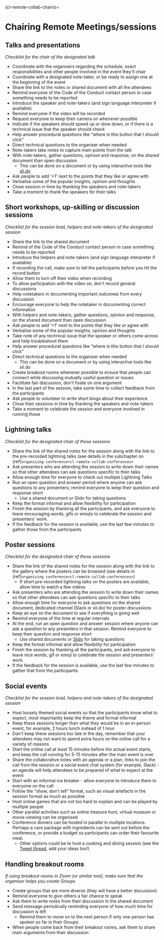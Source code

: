 (cl-remote-collab-chairs)=
# Chairing Remote Meetings/sessions

## Talks and presentations
*Checklist for the chair of the designated talk*

- Coordinate with the organisers regarding the schedule, exact responsibilities and other people involved in the event they'll chair
- Coordinate with a  designated note-taker, or be ready to assign one at the beginning of the event
- Share the link to the notes or shared document with all the attendees
- Remind everyone of the Code of the Conduct contact person in case something needs to be reported
- Introduce the speaker and note-takers (and sign language interpreter if available)
- Remind everyone if the video will be recorded
- Request everyone to keep their camera on whenever possible
- Indicate if the speakers should speed up or slow down, or if there is a technical issue that the speaker should check
- Help answer procedural questions like “where is this button that I should click”
- Direct technical questions to the organiser when needed
- Note-takers take notes to capture main points from the talk
- With note-takers, gather questions, opinion and response, on the shared document than open discussion
  - This can be done on a document or by using interactive tools like [sli.do](https://www.sli.do/)
- Ask people to add '+1' next to the points that they like or agree with
- Verbalise some of the popular insights, opinion and thoughts
- Close session in time by thanking the speakers and note-takers
- Take a moment to thank the speakers for their talks

## Short workshops, up-skilling or discussion sessions

*Checklist for the session lead, helpers and note-takers of the designated session*
- Share the link to the shared document
- Remind of the Code of the Conduct contact person in case something needs to be reported
- Introduce the helpers and note-takers (and sign language interpreter if available)
- If recording the call, make sure to tell the participants before you hit the record button
- Allow them to turn off their video when recording
- To allow participation with the video on, don't record general discussions
- Help notetakers in documenting important outcomes from every discussion
- Encourage everyone to help the notetaker in documenting correct information
- With helpers and note-takers, gather questions, opinion and response, on the shared document than open discussion
- Ask people to add '+1' next to the points that they like or agree with
- Verbalise some of the popular insights, opinion and thoughts
- Take note of any technical issue that the speaker or others come across and help troubleshoot them
- Help answer procedural questions like “where is this button that I should click”
- Direct technical questions to the organiser when needed
  - This can be done on a document or by using interactive tools like sli.do
- Create breakout rooms  whenever possible to ensure that people can connect while discussing mutually useful question or issues
- Facilitate fair discussion, don’t fixate on one argument
- In the last part of the session, take some time to collect feedback from the participants
- Ask people to volunteer to write short blogs about their experience
- Close their sessions in time by thanking the speakers and note-takers
- Take a moment to celebrate the session and everyone involved in running those

## Lightning talks

*Checklist for the designated chair of these sessions*

- Share the link of the shared notes for the session along with the link to the pre-recorded lightning talks (see details in the subchapter on {ref}`organising conference<cl-remote-collab-conferences>`
- Ask presenters who are attending the session to write down their names so that other attendees can ask questions specific to their talks
- Allow enough time for everyone to check out multiple Lightning Talks
- Run an open question and answer period where anyone can ask questions to any presenters; remind everyone to keep their question and response short
  - Use a shared document or Slido for taking questions
- Keep the format informal and allow flexibility for participation
- Finish the session by thanking all the participants, and ask everyone to leave encouraging words, gifs or emojis to celebrate the session and presenters' work.
- If the feedback for the session is available, use the last few minutes to gather those from the participants

## Poster sessions

*Checklist for the designated chair of these sessions*

- Share the link of the shared notes for the session along with the link to the gallery where the posters can be browsed (see details in {ref}`organising conference<cl-remote-collab-conferences>`)
  - If short pre-recorded lightning talks on the posters are available, allow time to watch a few videos
- Ask presenters who are attending the session to write down their names so that other attendees can ask questions specific to their talks
- Allow enough time for everyone to ask questions on the shared document, dedicated channel (Slack or sli.do) for poster discussions
- Keep an eye on the document to see if everything is going well
- Remind everyone of the time at regular intervals
- At the end, run an open question and answer session where anyone can ask a question to any presenters in that session. Remind everyone to keep their question and response short
  - Use shared documents or [Slido](https://www.sli.do/) for taking questions
- Keep the format informal and allow flexibility for participation
- Finish the session by thanking all the participants, and ask everyone to leave nice words, gif or emoji to celebrate the session and presenters' work.
- If the feedback for the session is available, use the last few minutes to gather that from the participants

## Social events

*Checklist for the session lead, helpers and note-takers of the designated session*
- Host loosely themed social events so that the participants know what to expect, most importantly keep the theme and format informal
- Keep these sessions longer than what they would be in an in-person event, for example, 2 hours lunch instead of 1 hour
- Don't keep these sessions too late in the day, remember that your attendees may not want to spend extra hours on the online call for a variety of reasons
- Start the online call at least 15 minutes before the actual event starts, and keep the call running for 5-15 minutes after the main event is over
- Share the collaborative notes with an agenda or a plan, links to join the call from the session or a social event chat system (for example, Slack) - an agenda will help attendees to be prepared of what to expect at the event
- Start with an informal ice breaker - allow everyone to introduce them to everyone on the call
- Follow the "show, don't tell" format, such as visual artefacts in the session format as much as possible
- Host online games that are not too hard to explain and can be played by multiple people
- Other parallel activities such as online treasure hunt, virtual museum or movie viewing can be organised
- Conference dinners can be hosted in parallel in multiple locations.
  Perhaps a care package with ingredients can be sent out before the conference, or provide a budget so participants can order their favourite meal.
  - Other options could be to host a cooking and dining session (see the [Tweet thread](https://twitter.com/kevin_kunzmann/status/1240921979462520834), add your ideas too!).

## Handling breakout rooms

*If using breakout rooms in Zoom (or similar tool), make sure that the organiser helps you create Groups*

- Create groups that are more diverse (they will have a better discussion)
- Remind everyone to give others a fair chance to speak
- Ask them to write notes from their discussion in the shared document
- Send message periodically reminding everyone of how much time for discussion is left
  - Remind them to move on to the next person if only one person has spoken so far in their Groups
- When people come back from their breakout rooms, ask them to share main arguments from their discussion
